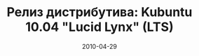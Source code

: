 ---
layout: post
title: "Релиз дистрибутива: Kubuntu 10.04 \"Lucid Lynx\" (LTS)"
date: 2010-04-29   
---